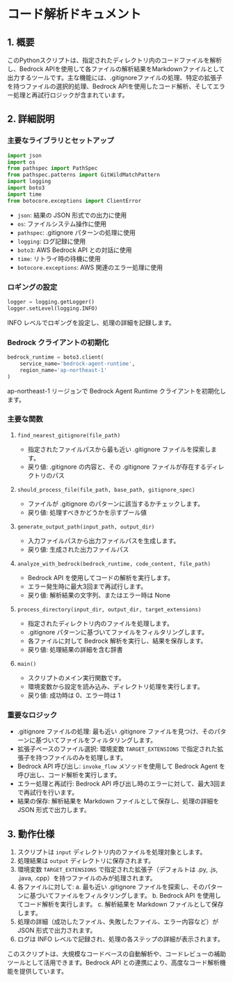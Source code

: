 # コード解析ドキュメント

## 1. 概要
このPythonスクリプトは、指定されたディレクトリ内のコードファイルを解析し、Bedrock APIを使用して各ファイルの解析結果をMarkdownファイルとして出力するツールです。主な機能には、.gitignoreファイルの処理、特定の拡張子を持つファイルの選択的処理、Bedrock APIを使用したコード解析、そしてエラー処理と再試行ロジックが含まれています。

## 2. 詳細説明

### 主要なライブラリとセットアップ
```python
import json
import os
from pathspec import PathSpec
from pathspec.patterns import GitWildMatchPattern
import logging
import boto3
import time
from botocore.exceptions import ClientError
```
- `json`: 結果の JSON 形式での出力に使用
- `os`: ファイルシステム操作に使用
- `pathspec`: .gitignore パターンの処理に使用
- `logging`: ログ記録に使用
- `boto3`: AWS Bedrock API との対話に使用
- `time`: リトライ時の待機に使用
- `botocore.exceptions`: AWS 関連のエラー処理に使用

### ロギングの設定
```python
logger = logging.getLogger()
logger.setLevel(logging.INFO)
```
INFO レベルでロギングを設定し、処理の詳細を記録します。

### Bedrock クライアントの初期化
```python
bedrock_runtime = boto3.client(
    service_name='bedrock-agent-runtime',
    region_name='ap-northeast-1'
)
```
ap-northeast-1 リージョンで Bedrock Agent Runtime クライアントを初期化します。

### 主要な関数

1. `find_nearest_gitignore(file_path)`
   - 指定されたファイルパスから最も近い .gitignore ファイルを探索します。
   - 戻り値: .gitignore の内容と、その .gitignore ファイルが存在するディレクトリのパス

2. `should_process_file(file_path, base_path, gitignore_spec)`
   - ファイルが .gitignore のパターンに該当するかチェックします。
   - 戻り値: 処理すべきかどうかを示すブール値

3. `generate_output_path(input_path, output_dir)`
   - 入力ファイルパスから出力ファイルパスを生成します。
   - 戻り値: 生成された出力ファイルパス

4. `analyze_with_bedrock(bedrock_runtime, code_content, file_path)`
   - Bedrock API を使用してコードの解析を実行します。
   - エラー発生時に最大3回まで再試行します。
   - 戻り値: 解析結果の文字列、またはエラー時は None

5. `process_directory(input_dir, output_dir, target_extensions)`
   - 指定されたディレクトリ内のファイルを処理します。
   - .gitignore パターンに基づいてファイルをフィルタリングします。
   - 各ファイルに対して Bedrock 解析を実行し、結果を保存します。
   - 戻り値: 処理結果の詳細を含む辞書

6. `main()`
   - スクリプトのメイン実行関数です。
   - 環境変数から設定を読み込み、ディレクトリ処理を実行します。
   - 戻り値: 成功時は 0、エラー時は 1

### 重要なロジック
- .gitignore ファイルの処理: 最も近い .gitignore ファイルを見つけ、そのパターンに基づいてファイルをフィルタリングします。
- 拡張子ベースのファイル選択: 環境変数 `TARGET_EXTENSIONS` で指定された拡張子を持つファイルのみを処理します。
- Bedrock API 呼び出し: `invoke_flow` メソッドを使用して Bedrock Agent を呼び出し、コード解析を実行します。
- エラー処理と再試行: Bedrock API 呼び出し時のエラーに対して、最大3回まで再試行を行います。
- 結果の保存: 解析結果を Markdown ファイルとして保存し、処理の詳細を JSON 形式で出力します。

## 3. 動作仕様
1. スクリプトは `input` ディレクトリ内のファイルを処理対象とします。
2. 処理結果は `output` ディレクトリに保存されます。
3. 環境変数 `TARGET_EXTENSIONS` で指定された拡張子（デフォルトは .py, .js, .java, .cpp）を持つファイルのみが処理されます。
4. 各ファイルに対して:
   a. 最も近い .gitignore ファイルを探索し、そのパターンに基づいてファイルをフィルタリングします。
   b. Bedrock API を使用してコード解析を実行します。
   c. 解析結果を Markdown ファイルとして保存します。
5. 処理の詳細（成功したファイル、失敗したファイル、エラー内容など）が JSON 形式で出力されます。
6. ログは INFO レベルで記録され、処理の各ステップの詳細が表示されます。

このスクリプトは、大規模なコードベースの自動解析や、コードレビューの補助ツールとして活用できます。Bedrock API との連携により、高度なコード解析機能を提供しています。